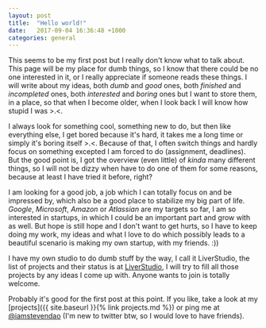 ```yaml
---
layout: post
title:  "Hello world!"
date:   2017-09-04 16:36:48 +1000
categories: general
---
```


This seems to be my first post but I really don't know what to talk about. 
This page will be my place for dumb things, so I know that there could be no one interested in it, or I really appreciate if someone reads these things. I will write about my ideas, both *dumb* and *good* ones, both *finished* and *incompleted* ones, both *interested* and *boring* ones but I want to store them, in a place, so that when I become older, when I look back I will know how stupid I was >.<.

I always look for something cool, something new to do, but then like everything else, I get bored because it's hard, it takes me a long time or simply it's boring itself >.<. Because of that, I often switch things and hardly focus on something excepted I am forced to do (assignment, deadlines). But the good point is, I got the overview (even little) of *kinda* many different things, so I will not be dizzy when have to do one of them for some reasons, because at least I have tried it before, right?

I am looking for a good job, a job which I can totally focus on and be impressed by, which also be a good place to stabilize my big part of life. *Google*, *Microsoft*, *Amazon* or *Atlassian* are my targets so far, I am so interested in startups, in which I could be an important part and grow with as well. But hope is still hope and I don't want to get hurts, so I have to keep doing my work, my ideas and what I love to do which possibly leads to a beautiful scenario is making my own startup, with my friends. :))

I have my own studio to do dumb stuff by the way, I call it LiverStudio, the list of projects and their status is at [LiverStudio](https://docs.google.com/spreadsheets/d/1XN6vbJsW4zw5THmVj50cbXyvk0Mu7c9UZGtzwhKGZdQ/edit?usp=sharing), I will try to fill all those projects by any ideas I come up with. Anyone wants to join is totally welcome.

Probably it's good for the first post at this point. If you like, take a look at my [projects]({{ site.baseurl }}{% link projects.md %}) or ping me at [@iamstevendao](https://twitter.com/iamstevendao) (I'm new to twitter btw, so I would love to have friends).